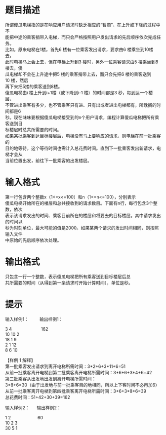 # 

 
 # 题目描述 
<p>所谓傻瓜电梯指的是在响应用户请求时缺乏相应的&ldquo;智商&rdquo;，在上升或下降的过程中不<br />
能把中途的乘客捎带入电梯，而只会严格按照用户发出请求的先后顺序依次完成任务。<br />
比如，原来电梯在1楼，首先6&nbsp;楼有一位乘客发出请求，要求由6&nbsp;楼乘坐到10楼去，<br />
此时电梯马上会上去，但在电梯上升到3&nbsp;楼时，另外一位乘客请求由5&nbsp;楼乘坐到8楼去，傻<br />
瓜电梯却不会在上升途中把5&nbsp;楼的乘客捎带上去，而只会先把6&nbsp;楼的乘客送到10&nbsp;楼，然后<br />
再下来把5搂的乘客送到8楼。<br />
傻瓜电梯由i&nbsp;楼上升到i+1楼（或下降到i-1&nbsp;楼）的时间都是3&nbsp;秒，每到达一个楼层，<br />
不管进出乘客有多少，也不管乘客只有进、只有出或者进出电梯都有，所耽搁的时间都是6<br />
秒。现在味味要根据傻瓜电梯接受到的n个用户请求，编程计算傻瓜电梯把所有乘客送到目<br />
标楼层时总共所需要的时间。<br />
如果某批乘客到达目标楼层后，电梯没有马上要响应的请求，则电梯在前一批乘客的<br />
目的地等待，这个等待时间也需计入总花费时间。直到下一批乘客发出新请求，电梯才会从<br />
当前位置出发，前往下一批乘客的出发楼层。</p> 

 
 # 输入格式 
<p>第一行包含两个整数x（1&lt;=x&lt;=100）和n（1&lt;=n&lt;=100），分别表示<br />
傻瓜电梯开始所在的楼层和总共接收到的请求数目。下面有n行，每行包含3个整数，依次<br />
表示该请求发出的时间、乘客目前所在的楼层和将要去的目标楼层。其中请求发出的时间以<br />
秒为时刻单位，最大可能的值是2000。如果某两个请求的发出时间相同，则按照输入文件<br />
中原始的先后顺序依次处理。</p> 

 
 # 输出格式 
<p>只包含一行一个整数，表示傻瓜电梯把所有乘客送到目标楼层后总<br />
共所需要的时间（从得到第一条请求时开始计算时间），单位是秒。</p> 

 
 # 提示 
<p>输入样例1：&nbsp;&nbsp;&nbsp;&nbsp;&nbsp;&nbsp;&nbsp;&nbsp;&nbsp;输出样例1：</p>

<p>3&nbsp;4&nbsp;&nbsp;&nbsp;&nbsp;&nbsp;&nbsp;&nbsp;&nbsp;&nbsp;&nbsp;&nbsp;&nbsp;&nbsp;&nbsp;&nbsp;&nbsp;&nbsp;&nbsp;&nbsp;&nbsp;&nbsp;&nbsp;&nbsp;&nbsp;162<br />
10&nbsp;10&nbsp;2<br />
18&nbsp;1&nbsp;9<br />
2&nbsp;1&nbsp;12<br />
8&nbsp;6&nbsp;10</p>

<p>【样例&nbsp;1&nbsp;解释】<br />
第一批乘客发出请求到离开电梯所需时间：3*2+6+3*11+6=51<br />
从前一批乘客离开电梯到第二批乘客离开电梯所需时间：3*6+6+3*4+6=42<br />
第三批乘客从出发地出发到离开电梯所需时间：<br />
3*8+6=30（由于出发地与前一批乘客目的地相同，所以上下客时间不必再加6）<br />
从前一批乘客离开电梯到第四批乘客离开电梯所需时间：3+6+3*8+6=39<br />
总花费时间：51+42+30+39=162</p>

<p>输入样例2：&nbsp;&nbsp;&nbsp;&nbsp;&nbsp;&nbsp;输出样例2：</p>

<p>1&nbsp;2&nbsp;&nbsp;&nbsp;&nbsp;&nbsp;&nbsp;&nbsp;&nbsp;&nbsp;&nbsp;&nbsp;&nbsp;&nbsp;&nbsp;&nbsp;&nbsp;&nbsp;&nbsp;&nbsp;&nbsp;&nbsp;&nbsp;60<br />
10&nbsp;2&nbsp;3<br />
30&nbsp;5&nbsp;1</p> 
